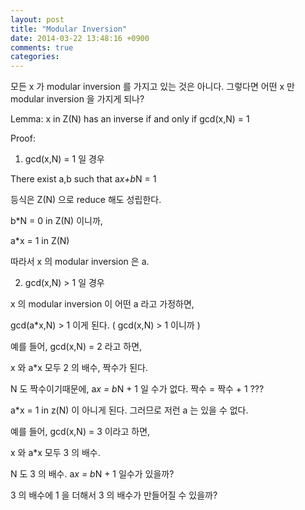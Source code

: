 ```yaml
---
layout: post
title: "Modular Inversion"
date: 2014-03-22 13:48:16 +0900
comments: true
categories: 
---
```


모든 x 가 modular inversion 를 가지고 있는 것은 아니다.
그렇다면 어떤 x 만 modular inversion 을 가지게 되나?

Lemma: x in Z(N) has an inverse if and only if gcd(x,N) = 1

Proof:

1) gcd(x,N) = 1 일 경우

There exist a,b such that a*x+b*N = 1 

등식은 Z(N) 으로 reduce 해도 성립한다. 

b*N = 0 in Z(N) 이니까,

a*x = 1 in Z(N)

따라서 x 의 modular inversion 은 a.

2) gcd(x,N) > 1 일 경우

x 의 modular inversion 이 어떤 a 라고 가정하면,

gcd(a*x,N) > 1 이게 된다. ( gcd(x,N) > 1 이니까 )

예를 들어, gcd(x,N) = 2 라고 하면, 

x 와 a*x 모두 2 의 배수, 짝수가 된다.

N 도 짝수이기때문에, a*x = b*N + 1 일 수가 없다. 짝수 = 짝수 + 1 ???

a*x = 1 in z(N) 이 아니게 된다. 그러므로 저런 a 는 있을 수 없다.

예를 들어, gcd(x,N) = 3 이라고 하면,

x 와 a*x 모두 3 의 배수.

N 도 3 의 배수. a*x = b*N + 1 일수가 있을까? 

3 의 배수에 1 을 더해서 3 의 배수가 만들어질 수 있을까?
